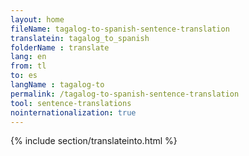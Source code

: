 ```yaml
---
layout: home
fileName: tagalog-to-spanish-sentence-translation
translatein: tagalog_to_spanish
folderName : translate
lang: en
from: tl
to: es
langName : tagalog-to
permalink: /tagalog-to-spanish-sentence-translation
tool: sentence-translations
nointernationalization: true
---
```

{% include section/translateinto.html %}
